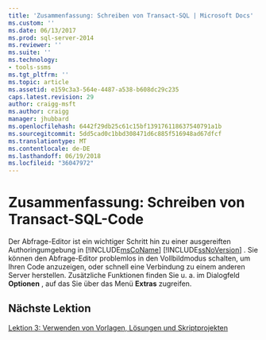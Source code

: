 ```yaml
---
title: 'Zusammenfassung: Schreiben von Transact-SQL | Microsoft Docs'
ms.custom: ''
ms.date: 06/13/2017
ms.prod: sql-server-2014
ms.reviewer: ''
ms.suite: ''
ms.technology:
- tools-ssms
ms.tgt_pltfrm: ''
ms.topic: article
ms.assetid: e159c3a3-564e-4487-a538-b608dc29c235
caps.latest.revision: 29
author: craigg-msft
ms.author: craigg
manager: jhubbard
ms.openlocfilehash: 6442f29db25c61c15bf139176118637540791a1b
ms.sourcegitcommit: 5dd5cad0c1bbd308471d6c885f516948ad67dfcf
ms.translationtype: MT
ms.contentlocale: de-DE
ms.lasthandoff: 06/19/2018
ms.locfileid: "36047972"
---
```

# <a name="summary-writing-transact-sql"></a>Zusammenfassung: Schreiben von Transact-SQL-Code
  Der Abfrage-Editor ist ein wichtiger Schritt hin zu einer ausgereiften Authoringumgebung in [!INCLUDE[msCoName](../includes/msconame-md.md)] [!INCLUDE[ssNoVersion](../includes/ssnoversion-md.md)] . Sie können den Abfrage-Editor problemlos in den Vollbildmodus schalten, um Ihren Code anzuzeigen, oder schnell eine Verbindung zu einem anderen Server herstellen. Zusätzliche Funktionen finden Sie u. a. im Dialogfeld **Optionen** , auf das Sie über das Menü **Extras** zugreifen.  
  
## <a name="next-lesson"></a>Nächste Lektion  
 [Lektion 3: Verwenden von Vorlagen, Lösungen und Skriptprojekten](../ssms/tutorials/lesson-3-working-with-templates-solutions-and-script-projects.md)  
  
  